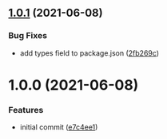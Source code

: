 ## [1.0.1](https://github.com/xobotyi/css-loader-incremental-ident/compare/v1.0.0...v1.0.1) (2021-06-08)


### Bug Fixes

* add types field to package.json ([2fb269c](https://github.com/xobotyi/css-loader-incremental-ident/commit/2fb269cd95a9b6f2ead9b5c091bc14d47f4de6b2))

# 1.0.0 (2021-06-08)


### Features

* initial commit ([e7c4ee1](https://github.com/xobotyi/css-loader-incremental-ident/commit/e7c4ee13ccec1dd6b75691d06745cccc10463b42))
